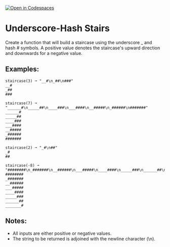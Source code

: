 [![Open in Codespaces](https://classroom.github.com/assets/launch-codespace-2972f46106e565e64193e422d61a12cf1da4916b45550586e14ef0a7c637dd04.svg)](https://classroom.github.com/open-in-codespaces?assignment_repo_id=16929756)
# Underscore-Hash Stairs

Create a function that will build a staircase using the underscore _ and hash # symbols. A positive value denotes the staircase's upward direction and downwards for a negative value.

## Examples:

```
staircase(3) ➞ "__#\n_##\n###"
__#
_##
###

staircase(7) ➞ "______#\n_____##\n____###\n___####\n__#####\n_######\n#######"
______#
_____##
____###
___####
__#####
_######
#######

staircase(2) ➞ "_#\n##"
_#
##

staircase(-8) ➞ "########\n_#######\n__######\n___#####\n____####\n_____###\n______##\n_______#"
########
_#######
__######
___#####
____####
_____###
______##
_______#
```

## Notes:
* All inputs are either positive or negative values.
* The string to be returned is adjoined with the newline character (\n).